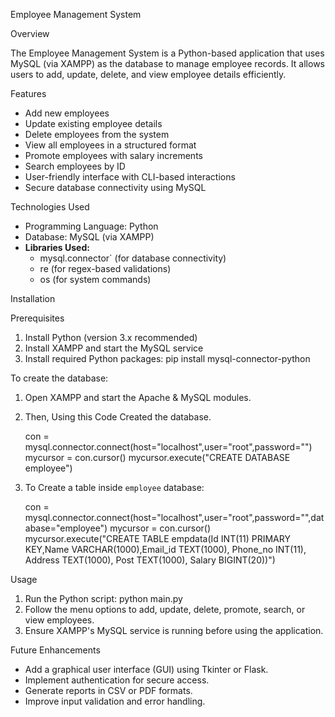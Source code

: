 Employee Management System

Overview

The Employee Management System is a Python-based application that uses MySQL (via XAMPP) as the database to manage employee records. It allows users to add, update, delete, and view employee details efficiently.

Features

- Add new employees
- Update existing employee details
- Delete employees from the system
- View all employees in a structured format
- Promote employees with salary increments
- Search employees by ID
- User-friendly interface with CLI-based interactions
- Secure database connectivity using MySQL

Technologies Used

- Programming Language: Python
- Database: MySQL (via XAMPP)
- **Libraries Used:**
  - mysql.connector` (for database connectivity)
  - re (for regex-based validations)
  - os (for system commands)

Installation

Prerequisites

1. Install Python (version 3.x recommended)
2. Install XAMPP and start the MySQL service
3. Install required Python packages:  pip install mysql-connector-python

To create the database:

1. Open XAMPP and start the Apache & MySQL modules.
2. Then, Using this Code Created the database.
	
	con = mysql.connector.connect(host="localhost",user="root",password="")
	mycursor = con.cursor()
	mycursor.execute("CREATE DATABASE employee")

3. To Create a table inside `employee` database:
   	
	con = mysql.connector.connect(host="localhost",user="root",password="",database="employee")
	mycursor = con.cursor()
	mycursor.execute("CREATE TABLE empdata(Id INT(11) PRIMARY KEY,Name VARCHAR(1000),Email_id TEXT(1000), 	Phone_no INT(11), Address TEXT(1000), Post TEXT(1000), Salary BIGINT(20))")

Usage

1. Run the Python script:  python main.py
2. Follow the menu options to add, update, delete, promote, search, or view employees.
3. Ensure XAMPP's MySQL service is running before using the application.


Future Enhancements

- Add a graphical user interface (GUI) using Tkinter or Flask.
- Implement authentication for secure access.
- Generate reports in CSV or PDF formats.
- Improve input validation and error handling.
